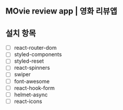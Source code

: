 ## MOvie review app | 영화 리뷰앱

## 설치 항목

- [ ] react-router-dom
- [ ] styled-components
- [ ] styled-reset
- [ ] react-spinners
- [ ] swiper
- [ ] font-awesome
- [ ] react-hook-form
- [ ] helmet-async
- [ ] react-icons
